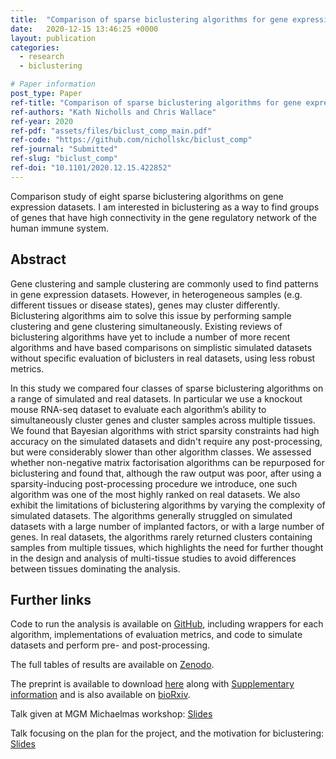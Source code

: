 ```yaml
---
title:  "Comparison of sparse biclustering algorithms for gene expression datasets"
date:   2020-12-15 13:46:25 +0000
layout: publication
categories:
  - research
  - biclustering

# Paper information
post_type: Paper
ref-title: "Comparison of sparse biclustering algorithms for gene expression dataset"
ref-authors: "Kath Nicholls and Chris Wallace"
ref-year: 2020
ref-pdf: "assets/files/biclust_comp_main.pdf"
ref-code: "https://github.com/nichollskc/biclust_comp"
ref-journal: "Submitted"
ref-slug: "biclust_comp"
ref-doi: "10.1101/2020.12.15.422852"
---
```


Comparison study of eight sparse biclustering algorithms on gene expression datasets. I am interested in biclustering as a way to find groups of genes that have high connectivity in the gene regulatory network of the human immune system.

## Abstract

Gene clustering and sample clustering are commonly used to find patterns in gene expression datasets. However, in heterogeneous samples (e.g. different tissues or disease states), genes may cluster differently. Biclustering algorithms aim to solve this issue by performing sample clustering and gene clustering simultaneously. Existing reviews of biclustering algorithms have yet to include a number of more recent algorithms and have based comparisons on simplistic simulated datasets without specific evaluation of biclusters in real datasets, using less robust metrics.

In this study we compared four classes of sparse biclustering algorithms on a range of simulated and real datasets. In particular we use a knockout mouse RNA-seq dataset to evaluate each algorithm’s ability to simultaneously cluster genes and cluster samples across multiple tissues. We found that Bayesian algorithms with strict sparsity constraints had high accuracy on the simulated datasets and didn't require any post-processing, but were considerably slower than other algorithm classes. We assessed whether non-negative matrix factorisation algorithms can be repurposed for biclustering and found that, although the raw output was poor, after using a sparsity-inducing post-processing procedure we introduce, one such algorithm was one of the most highly ranked on real datasets. We also exhibit the limitations of biclustering algorithms by varying the complexity of simulated datasets. The algorithms generally struggled on simulated datasets with a large number of implanted factors, or with a large number of genes. In real datasets, the algorithms rarely returned clusters containing samples from multiple tissues, which highlights the need for further thought in the design and analysis of multi-tissue studies to avoid differences between tissues dominating the analysis.

## Further links

Code to run the analysis is available on [GitHub](https://github.com/nichollskc/biclust_comp), including wrappers for each algorithm, implementations of evaluation metrics, and code to simulate datasets and perform pre- and post-processing.

The full tables of results are available on [Zenodo](https://doi.org/10.5281/zenodo.4317556).

The preprint is available to download [here](/assets/files/biclust_comp.pdf) along with [Supplementary information](/]assets/files/biclust_comp_supplementary.pdf) and is also available on [bioRxiv](https://doi.org/10.1101/2020.12.15.422852).

Talk given at MGM Michaelmas workshop: <i class="far fa-file-pdf"></i> [Slides](/assets/files/biclust_comp_MGM.pdf)

Talk focusing on the plan for the project, and the motivation for biclustering: <i class="far fa-file-pdf"></i> [Slides](/assets/files/biclust_comp_plan.pdf)
